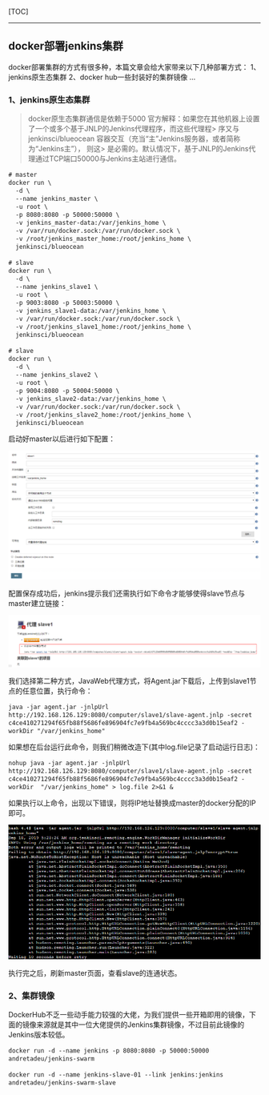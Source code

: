 [TOC]

------

## docker部署jenkins集群

docker部署集群的方式有很多种，本篇文章会给大家带来以下几种部署方式：
1、jenkins原生态集群
2、docker hub一些封装好的集群镜像
...

### 1、jenkins原生态集群

>  docker原生态集群通信是依赖于5000
>  官方解释：如果您在其他机器上设置了一个或多个基于JNLP的Jenkins代理程序，而这些代理程>  序又与 jenkinsci/blueocean 容器交互（充当“主”Jenkins服务器，或者简称为“Jenkins主”）， 则这>  是必需的。默认情况下，基于JNLP的Jenkins代理通过TCP端口50000与Jenkins主站进行通信。

```shell
# master
docker run \
  -d \
  --name jenkins_master \
  -u root \
  -p 8080:8080 -p 50000:50000 \
  -v jenkins_master-data:/var/jenkins_home \
  -v /var/run/docker.sock:/var/run/docker.sock \
  -v /root/jenkins_master_home:/root/jenkins_home \
  jenkinsci/blueocean

# slave
docker run \
  -d \
  --name jenkins_slave1 \
  -u root \
  -p 9003:8080 -p 50003:50000 \
  -v jenkins_slave1-data:/var/jenkins_home \
  -v /var/run/docker.sock:/var/run/docker.sock \
  -v /root/jenkins_slave1_home:/root/jenkins_home \
  jenkinsci/blueocean

# slave
docker run \
  -d \
  --name jenkins_slave2 \
  -u root \
  -p 9004:8080 -p 50004:50000 \
  -v jenkins_slave2-data:/var/jenkins_home \
  -v /var/run/docker.sock:/var/run/docker.sock \
  -v /root/jenkins_slave2_home:/root/jenkins_home \
  jenkinsci/blueocean
```

启动好master以后进行如下配置：

![1568778869495](Docker-Jenkins-cluster.assets/1568778869495.png)

配置保存成功后，jenkins提示我们还需执行如下命令才能够使得slave节点与master建立链接：

![1568778931449](Docker-Jenkins-cluster.assets/1568778931449.png)

我们选择第二种方式，JavaWeb代理方式，将Agent.jar下载后，上传到slave1节点的任意位置，执行命令：

```shell
java -jar agent.jar -jnlpUrl http://192.168.126.129:8080/computer/slave1/slave-agent.jnlp -secret c4ce410271294f65fb88f5686fe896904fc7e9fb4a569bc4cccc3a3d0b15eaf2 -workDir "/var/jenkins_home"
```

如果想在后台运行此命令，则我们稍微改造下(其中log.file记录了启动运行日志)：

```shell
nohup java -jar agent.jar -jnlpUrl http://192.168.126.129:8080/computer/slave1/slave-agent.jnlp -secret c4ce410271294f65fb88f5686fe896904fc7e9fb4a569bc4cccc3a3d0b15eaf2 -workDir  "/var/jenkins_home" > log.file 2>&1 &
```

如果执行以上命令，出现以下错误，则将IP地址替换成master的docker分配的IP即可。

![1568784535364](Docker-Jenkins-cluster.assets/1568784535364-1579228699238.png)

执行完之后，刷新master页面，查看slave的连通状态。

### 2、集群镜像

DockerHub不乏一些动手能力较强的大佬，为我们提供一些开箱即用的镜像，下面的镜像来源就是其中一位大佬提供的Jenkins集群镜像，不过目前此镜像的Jenkins版本较低。

```
docker run -d --name jenkins -p 8080:8080 -p 50000:50000 andretadeu/jenkins-swarm

docker run -d --name jenkins-slave-01 --link jenkins:jenkins andretadeu/jenkins-swarm-slave
```





















